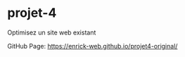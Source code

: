 # projet-4
Optimisez un site web existant
 
GitHub Page:
https://enrick-web.github.io/projet4-original/
